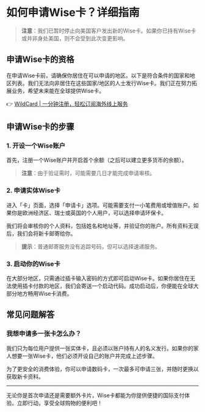 # 如何申请Wise卡？详细指南

> **注意**：我们已暂时停止向美国客户发出新的Wise卡。如果你已持有Wise卡或并非身处美国，则不会受到此次变更影响。

## 申请Wise卡的资格

在申请Wise卡前，请确保你居住在可以申请的地区。以下是符合条件的国家和地区列表。我们无法向非居住在这些国家/地区的人士发行Wise卡。我们正在努力拓展业务，希望未来能在全球提供Wise卡。

👉 [WildCard | 一分钟注册，轻松订阅海外线上服务](https://bbtdd.com/WildCard)

## 申请Wise卡的步骤

### 1. 开设一个Wise账户

首先，注册一个Wise账户并开启首个余额（之后可以建立更多货币的余额）。

> **注意**：由于验证需时，可能需要几日才能完成申请审核。

### 2. 申请实体Wise卡

进入「卡」页面，选择「申请卡」选项。可能需要支付一小笔费用或增值账户。如果你是欧洲经济区、瑞士或英国的个人用户，可以选择申请环保卡。

我们将会审核你的个人资料，包括姓名和地址等，并验证你的账户。所有资料无误后，我们会将新卡邮寄给你。

> **提示**：普通邮寄服务没有追踪号码，但可以选择速递服务。

### 3. 启动你的Wise卡

在大部分地区，只需通过插卡输入密码的方式即可启动Wise卡。如果你居住在无法使用插卡付款的地区，我们会寄送一个启动代码。成功启动后，你便能在全球大部分地方畅用Wise卡消费。

## 常见问题解答

### 我想申请多一张卡怎么办？

我们只为每位用户提供一张实体卡，且必须以账户持有人的名义发行。如果你的家人想要一张Wise卡，他们必须开设自己的账户并完成上述步骤。

为了更安全的消费体验，你可以申请数码卡，一次最多可申请三张，并随时更换以获取新卡资料。

---

无论你是首次申请还是需要额外卡片，Wise卡都能为你提供便捷的国际支付体验。立即行动，享受全球购物的便利吧！
